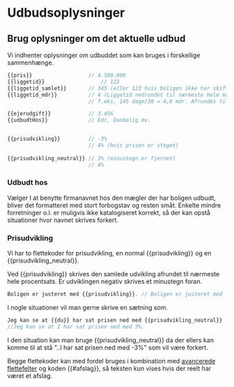 # Udbudsoplysninger

## Brug oplysninger om det aktuelle udbud

Vi indhenter oplysninger om udbuddet som kan bruges i forskellige sammenhænge.&#x20;

```javascript
{{pris}}                  // 4.500.000
{{liggetid}} 		          // 123
{{liggetid_samlet}}       // 345 (eller 123 hvis boligen ikke har skiftet mægler)
{{liggetid_mdr}}          // 4 (Liggetid nedrundet til nærmeste hele måned, 
                          // f.eks. 145 dage/30 = 4,8 mdr. Afrundes til 4.)

{{ejerudgift}}            // 3.456
{{udbudtHos}}             // Edc, Danbolig mv.


{{prisudvikling}}         // -3%
                          // 4% (hvis prisen er steget)
                    
{{prisudvikling_neutral}} // 3% (minustegn er fjernet)
                          // 4%
```

### Udbudt hos

Vælger I at benytte firmanavnet hos den mægler der har boligen udbudt, bliver det formatteret med stort forbogstav og resten småt. Enkelte mindre forretninger o.l. er muligvis ikke katalogiseret korrekt, så der kan opstå situationer hvor navnet skrives forkert.

### Prisudvikling

Vi har to flettekoder for prisudvikling, en normal {{prisudvikling}} og en {{prisudvikling\_neutral}}.&#x20;

Ved {{prisudvikling}} skrives den samlede udvikling afrundet til nærmeste hele procentsats. Er udviklingen negativ skrives et minustegn foran.

```javascript
Boligen er justeret med {{prisudvikling}}. // Boligen er justeret med -3%.
```

I nogle situationer vil man gerne skrive en sætning som.

```javascript
Jeg kan se at {{du}} har sat prisen ned med {{prisudvikling_neutral}}
//Jeg kan se at I har sat prisen ned med 3%.
```

I den situation kan man bruge {{prisudvikling\_neutral}} da der ellers kan komme til at stå "..I har sat prisen ned med -3%" som vil være forkert.

Begge flettekoder kan med fordel bruges i kombination med [avancerede flettefelter](avancerede-flettekoder.md) og koden {{#afslag}}, så teksten kun vises hvis der reelt har været et afslag.
